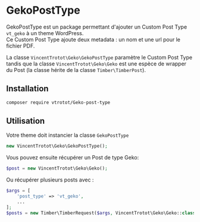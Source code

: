 # GekoPostType

GekoPostType est un package permettant d'ajouter un Custom Post Type `vt_geko` à un theme WordPress.  
Ce Custom Post Type ajoute deux metadata : un nom et une url pour le fichier PDF.

La classe `VincentTrotot\Geko\GekoPostType` paramètre le Custom Post Type tandis que la classe `VincentTrotot\Geko\Geko` est une espèce de wrapper du Post (la classe hérite de la classe `Timber\TimberPost`).

## Installation

```bash
composer require vtrotot/Geko-post-type
```

## Utilisation

Votre theme doit instancier la classe `GekoPostType`

```php
new VincentTrotot\Geko\GekoPostType();
```

Vous pouvez ensuite récupérer un Post de type Geko:

```php
$post = new VincentTrotot\Geko\Geko();
```

Ou récupérer plusieurs posts avec :

```php
$args = [
    'post_type' => 'vt_geko',
    ...
];
$posts = new Timber\TimberRequest($args, VincentTrotot\Geko\Geko::class);
```
